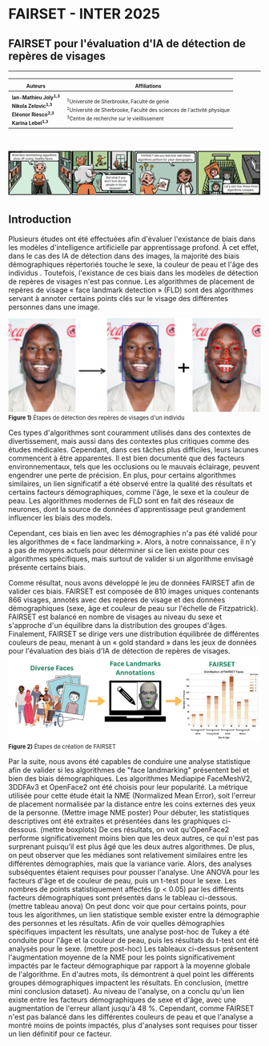 # FAIRSET - INTER 2025
## FAIRSET pour l'évaluation d'IA de détection de repères de visages
-------

|<span style="font-size: 0.7em; font-weight: bold;">Auteurs</span>|<span style="font-size: 0.7em; font-weight: bold;">Affiliations</span>|
--------|------------|
|<span style="font-size: 0.7em; font-weight: bold;">Ian-Mathieu Joly<sup>1,3</sup><br/>Nikola Zelovic<sup>1,3</sup><br/>Eléonor Riesco<sup>2,3</sup><br/>Karina Lebel<sup>1,3</sup></span>|<span style="font-size: 0.7em;"><sup>1</sup>Université de Sherbrooke, Faculté de genie<br/><sup>2</sup>Université de Sherbrooke, Faculté des sciences de l'activité physique<br/><sup>3</sup>Centre de recherche sur le vieillissement</span>|

<br/>

[ ![FAIRSET](./assets/bd-fairset.png) ](./assets/bd-fairset.png)

## Introduction
Plusieurs études ont été effectuées afin d'évaluer l'existance de biais dans les modèles d'intelligence artificielle par apprentissage profond. À cet effet, dans le cas des IA de détection dans des images, la majorité des biais démographiques répertoriés touche le sexe, la couleur de peau et l'âge des individus <d-cite key="buolamwini_gender_2018"></d-cite><d-cite key="hazirbas_towards_2021"></d-cite><d-cite key="khalil_investigating_2020"></d-cite><d-cite key="menezes_bias_2021"></d-cite>. Toutefois, l'existance de ces biais dans les modèles de détection de repères de visages n'est pas connue. Les algorithmes de placement de repères de visage « face landmark detection » (FLD) sont des algorithmes servant à annoter certains points clés sur le visage des différentes personnes dans une image.

![Face landmarks detection](assets/face-landmark-detection-steps.png)
<div style="font-size: 0.8em; margin-top: -1em;">
    <b>Figure 1)</b> Étapes de détection des repères de visages d'un individu <d-cite key="yang_enhancing_2022"></d-cite>
</div>

Ces types d'algorithmes sont couramment utilisés dans des contextes de divertissement, mais aussi dans des contextes plus critiques comme des études médicales. Cependant, dans ces tâches plus difficiles, leurs lacunes commencent à être apparentes. Il est bien documenté que des facteurs environnementaux, tels que les occlusions ou le mauvais éclairage, peuvent engendrer une perte de précision. En plus, pour certains algorithmes similaires, un lien significatif a été observé entre la qualité des résultats et certains facteurs démographiques, comme l'âge, le sexe et la couleur de peau. Les algorithmes modernes de FLD sont en fait des réseaux de neurones, dont la source de données d'apprentissage peut grandement influencer les biais des models.

Cependant, ces biais en lien avec les démographies n'a pas été validé pour les algorithmes de « face landmarking ». Alors, à notre connaissance, il n'y a pas de moyens actuels pour déterminer si ce lien existe pour ces algorithmes spécifiques, mais surtout de valider si un algorithme envisagé présente certains biais.

Comme résultat, nous avons développé le jeu de données FAIRSET afin de valider ces biais. FAIRSET est composée de 810 images uniques contenants 866 visages, annotés avec des repères de visage et des données démographiques (sexe, âge et couleur de peau sur l'échelle de Fitzpatrick). FAIRSET est balancé en nombre de visages au niveau du sexe et s'approche d'un équilibre dans la distribution des groupes d'âges. Finalement, FAIRSET se dirige vers une distribution équilibrée de différentes couleurs de peau, menant à un « gold standard » dans les jeux de données pour l'évaluation des biais d'IA de détection de repères de visages.
![Flux d'annotation FAIRSET](assets/fairset-pipeline.png)
<div style="font-size: 0.8em; margin-top: -1em;">
    <b>Figure 2)</b> Étapes de création de FAIRSET <d-cite key="yang_enhancing_2022"></d-cite>
</div>

Par la suite, nous avons été capables de conduire une analyse statistique afin de valider si les algorithmes de "face landmarking" présentent bel et bien des biais démographiques. Les algorithmes Mediapipe FaceMeshV2, 3DDFAv3 et OpenFace2 ont été choisis pour leur popularité. La métrique utilisée pour cette étude était la NME (Normalized Mean Error), soit l'erreur de placement normalisée par la distance entre les coins externes des yeux de la personne.
(Mettre image NME poster)
Pour débuter, les statistiques descriptives ont été extraites et présentées dans les graphiques ci-dessous.
(mettre boxplots)
De ces résultats, on voit qu'OpenFace2 performe significativement moins bien que les deux autres, ce qui n'est pas surprenant puisqu’il est plus âgé que les deux autres algorithmes. De plus, on peut observer que les médianes sont relativement similaires entre les différentes démographies, mais que la variance varie. Alors, des analyses subséquentes étaient requises pour pousser l'analyse. Une ANOVA pour les facteurs d'âge et de couleur de peau, puis un t-test pour le sexe. Les nombres de points statistiquement affectés (p < 0.05) par les différents facteurs démographiques sont présentés dans le tableau ci-dessous.
(mettre tableau anova)
On peut donc voir que pour certains points, pour tous les algorithmes, un lien statistique semble exister entre la démographie des personnes et les résultats. Afin de voir quelles démographies spécifiques impactent les résultats, une analyse post-hoc de Tukey a été conduite pour l'âge et la couleur de peau, puis les résultats du t-test ont été analysés pour le sexe.
(mettre post-hoc)
Les tableaux ci-dessus présentent l'augmentation moyenne de la NME pour les points significativement impactés par le facteur démographique par rapport à la moyenne globale de l'algorithme. En d'autres mots, ils démontrent à quel point les différents groupes démographiques impactent les résultats.
En conclusion, (mettre mini conclusion dataset). Au niveau de l'analyse, on a conclu qu'un lien existe entre les facteurs démographiques de sexe et d'âge, avec une augmentation de l'erreur allant jusqu'à 48 %. Cependant, comme FAIRSET n'est pas balancé dans les différentes couleurs de peau et que l'analyse a montré moins de points impactés, plus d'analyses sont requises pour tisser un lien définitif pour ce facteur.

